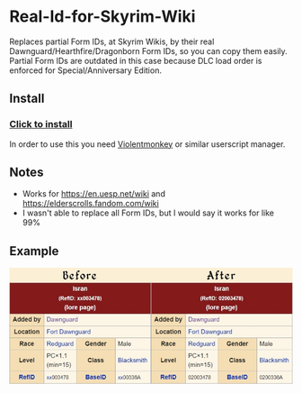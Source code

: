 # Real-Id-for-Skyrim-Wiki
Replaces partial Form IDs, at Skyrim Wikis, by their real Dawnguard/Hearthfire/Dragonborn Form IDs, so you can copy them easily. Partial Form IDs are outdated in this case because DLC load order is enforced for Special/Anniversary Edition.
## Install
### [Click to install](https://raw.githubusercontent.com/itsHel/Real-Id-for-Skyrim-Wiki-Userscript/main/Real-Id-for-Skyrim-Wiki.user.js)
In order to use this you need [Violentmonkey](https://chromewebstore.google.com/detail/violentmonkey/jinjaccalgkegednnccohejagnlnfdag) or similar userscript manager.
## Notes
- Works for https://en.uesp.net/wiki and https://elderscrolls.fandom.com/wiki
- I wasn't able to replace all Form IDs, but I would say it works for like 99% 
## Example
![Before/After](/comparsion.jpg)

